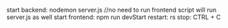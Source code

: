 start backend: nodemon server.js //no need to run frontend script will run server.js as well
start frontend: npm run devStart
restart: rs
stop: CTRL + C